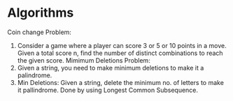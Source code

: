 # Algorithms
Coin change Problem:
1. Consider a game where a player can score 3 or 5 or 10 points in a move.
   Given a total score n, find the number of distinct combinations to reach the given score.
Mimimum Deletions Problem:
2. Given a string, you need to make minimum deletions to make it a palindrome. 
3. Min Deletions: Given a string, delete the minimum no. of letters to make it pallindrome. Done by using Longest Common Subsequence.

